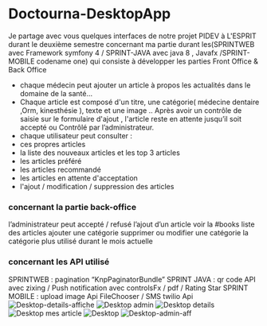 # Doctourna-DesktopApp
Je partage avec vous quelques interfaces de notre projet PIDEV à L'ESPRIT durant le  deuxième semestre 
concernant ma partie durant les(SPRINTWEB avec Framework symfony 4 / SPRINT-JAVA avec java 8 , Javafx /SPRINT-MOBILE   codename one) qui consiste à développer les parties Front Office & Back Office
- chaque médecin peut ajouter un article à propos les actualités dans le domaine de la santé...
- Chaque article est composé d'un titre, une catégorie( médecine dentaire ,Orm, kinesthésie ), texte et une image ..
Après avoir un contrôle de saisie sur le formulaire d'ajout , l'article reste en attente jusqu’il soit accepté ou Contrôlé par l’administrateur.
- chaque utilisateur peut consulter : 
- ces propres articles 
- la liste des nouveaux articles et les top 3 articles 
- les articles préféré 
- les articles recommandé
- les articles en attente d'acceptation
- l'ajout / modification / suppression des articles
### concernant la partie back-office 
l’administrateur peut 
accepté / refusé l’ajout d’un article
voir la #books liste des articles
ajouter une catégorie 
supprimer ou modifier une catégorie 
la catégorie plus utilisé durant le mois actuelle
### concernant les API utilisé 
SPRINTWEB : pagination “KnpPaginatorBundle”
SPRINT JAVA  : qr code API avec zixing / Push notification avec controlsFx / pdf / Rating Star
SPRINT MOBILE : upload image Api FileChooser / SMS twilio Api
![Desktop-details-affiche](https://user-images.githubusercontent.com/79050870/127688402-14fa3400-b3c1-4c8d-99cb-e443de7bac2b.png)
![Desktop admin](https://user-images.githubusercontent.com/79050870/127688412-f4922723-25c2-420b-9204-2663b6e3fe95.png)
![Desktop details](https://user-images.githubusercontent.com/79050870/127688414-69ddec8f-85f0-4b00-b76e-0313b8ec385e.png)
![Desktop mes article](https://user-images.githubusercontent.com/79050870/127688421-28b7ae05-e34c-430c-9b27-f72a3f617b48.png)
![Desktop](https://user-images.githubusercontent.com/79050870/127688423-fdb59b72-d993-45c3-a94e-2f2220cc9a7d.png)
![Desktop-admin-aff](https://user-images.githubusercontent.com/79050870/127688425-869d90a5-41cc-4f0f-bf9b-0a8f4263f4b0.png)
